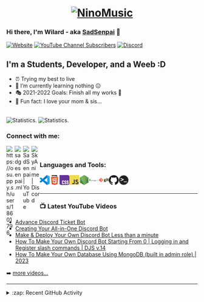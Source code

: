 <h1 align="center">
  <a href="#"><img src="https://preview.redd.it/e2osw2995p571.jpg?auto=webp&s=849e148e214e1e5bf79e2977d1d2058d6408b28d" alt="NinoMusic"></a>
</h1>

### Hi there, I'm Wilard - aka [SadSenpai][website] 👋 

[![Website](https://img.shields.io/website?label=sadgesenpai.ml&style=for-the-badge&url=https%3A%2F%2Fsadgesenpai.ml)](https://sadgesenpai.ml)
[![YouTube Channel Subscribers](https://img.shields.io/youtube/channel/subscribers/UC3FD5fmDj2S3hbWx08KoMqA?label=SadSenpai&logo=Youtube&logoColor=%23FF0000&style=for-the-badge)](https://youtube.com/wilardzysenpai)
[![Discord](https://img.shields.io/discord/911477934332715100?label=SkyAnime&logo=Discord&logoColor=%235865F2&style=for-the-badge)](https://discord.gg/JehBMxdef5)

## I'm a Students, Developer, and a Weeb :D

- ⏰ Trying my best to live
- 🎴 I’m currently learning nothing 😐
- 🎭 2021-2022 Goals: Finish all my works 🙂
- 🎉 Fun fact: I love your mom & sis...

<br />

  <img align="center" src="https://github-readme-stats.vercel.app/api?username=wilardzysenpai&show_icons=true&include_all_commits=true&show_icons=true&title_color=fff&icon_color=f0f0f0&text_color=f0f0f0&bg_color=151b22&hide_border=true" alt="Statistics." />
  <img align="center" src="https://github-readme-stats.vercel.app/api/top-langs/?username=wilardzysenpai&show_icons=true&show_icons=true&title_color=&icon_color=f0f0f0&text_color=f0f0f0&bg_color=151b22&hide_border=true" alt="Statistics." />

### Connect with me:

[<img align="left" alt="https://osu.ppy.sh/users/18601796" width="22px" src="https://i.ppy.sh/013ed2c11b34720790e74035d9f49078d5e9aa64/68747470733a2f2f6f73752e7070792e73682f77696b692f696d616765732f4272616e645f6964656e746974795f67756964656c696e65732f696d672f75736167652d66756c6c2d636f6c6f75722e706e67" />][osu]
[<img align="left" alt="sadgesenpai.ml" width="22px" src="https://sadgesenpai.ml/images/nino1.jpg" />][website]
[<img align="left" alt="SadSenpai | YouTube" width="22px" src="https://upload.wikimedia.org/wikipedia/commons/thumb/a/a0/YouTube_social_red_circle_%282017%29.svg/800px-YouTube_social_red_circle_%282017%29.svg.png" />][youtube]
[<img align="left" alt="SkyAnime | Discord" width="22px" src="https://discord.com/assets/3437c10597c1526c3dbd98c737c2bcae.svg" />][discord]

<br />

### Languages and Tools:

[<img align="left" alt="Visual Studio Code" width="26px" src="https://raw.githubusercontent.com/github/explore/80688e429a7d4ef2fca1e82350fe8e3517d3494d/topics/visual-studio-code/visual-studio-code.png" />][webdevplaylist]
[<img align="left" alt="HTML5" width="26px" src="https://raw.githubusercontent.com/github/explore/80688e429a7d4ef2fca1e82350fe8e3517d3494d/topics/html/html.png" />][webdevplaylist]
[<img align="left" alt="CSS3" width="26px" src="https://raw.githubusercontent.com/github/explore/80688e429a7d4ef2fca1e82350fe8e3517d3494d/topics/css/css.png" />][cssplaylist]
[<img align="left" alt="JavaScript" width="26px" src="https://raw.githubusercontent.com/github/explore/80688e429a7d4ef2fca1e82350fe8e3517d3494d/topics/javascript/javascript.png" />][jsplaylist]
[<img align="left" alt="Node.js" width="26px" src="https://raw.githubusercontent.com/github/explore/80688e429a7d4ef2fca1e82350fe8e3517d3494d/topics/nodejs/nodejs.png" />][webdevplaylist]
[<img align="left" alt="MongoDB" width="26px" src="https://raw.githubusercontent.com/github/explore/80688e429a7d4ef2fca1e82350fe8e3517d3494d/topics/mongodb/mongodb.png" />][webdevplaylist]
[<img align="left" alt="Git" width="26px" src="https://raw.githubusercontent.com/github/explore/80688e429a7d4ef2fca1e82350fe8e3517d3494d/topics/git/git.png" />][webdevplaylist]
[<img align="left" alt="GitHub" width="26px" src="https://raw.githubusercontent.com/github/explore/78df643247d429f6cc873026c0622819ad797942/topics/github/github.png" />][webdevplaylist]
[<img align="left" alt="Terminal" width="26px" src="https://raw.githubusercontent.com/github/explore/80688e429a7d4ef2fca1e82350fe8e3517d3494d/topics/terminal/terminal.png" />][webdevplaylist]

<br />
<br />

----

### 📺 Latest YouTube Videos
<!-- YOUTUBE:START -->
- [Advance Discord Ticket Bot](https://www.youtube.com/watch?v=f4DzabIZ8C0)
- [Creating Your All-in-One Discord Bot](https://www.youtube.com/watch?v=2L3i7NQ8DCM)
- [Make &amp; Deploy Your Own Discord Bot Less than a minute](https://www.youtube.com/watch?v=2G0IPAfUTrU)
- [How To Make Your Own Discord Bot Starting From 0 | Logging in and Register slash commands | DJS v.14](https://www.youtube.com/watch?v=qYDTkFyaU5E)
- [How To Make Your Own Database Using MongoDB &lpar;built in admin role&rpar; | 2023](https://www.youtube.com/watch?v=8XhUKYVd5p4)
<!-- YOUTUBE:END -->



        
    

➡️ [more videos...](https://youtube.com/wilardzysenpai)

---

<details>
  <summary>:zap: Recent GitHub Activity</summary>

  <!--START_SECTION:activity-->
1. 🎉 Merged PR [#57](https://github.com/WilardzySenpai/grow-garden-guru/pull/57) in [WilardzySenpai/grow-garden-guru](https://github.com/WilardzySenpai/grow-garden-guru)
  <!--END_SECTION:activity-->
  

</details>

</details>

[website]: https://sadgesenpai.tk
[youtube]: https://youtube.com/wilardzysenpai
[discord]: https://discord.gg/JehBMxdef5
[webdevplaylist]: https://www.youtube.com/playlist?list=PLkwxH9e_vrAJ0WbEsFA9W3I1W-g_BTsbt
[jsplaylist]: https://www.youtube.com/playlist?list=PLkwxH9e_vrALRJKu7wfXby3MKeflhTu6B
[cssplaylist]: https://www.youtube.com/playlist?list=PLkwxH9e_vrALSdvZuEh6gqQdmDoDIoqz4
[osu]: https://osu.ppy.sh/users/18601796
